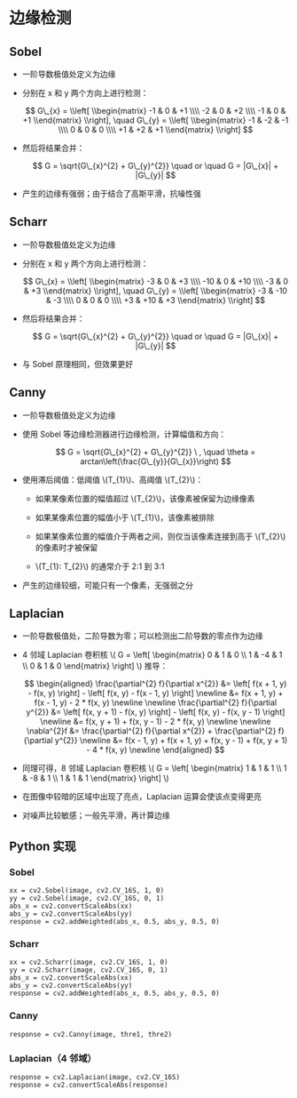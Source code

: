<script type="text/javascript" src="http://cdn.mathjax.org/mathjax/latest/MathJax.js?config=default"></script>

# 边缘检测

## Sobel

- 一阶导数极值处定义为边缘

- 分别在 x 和 y 两个方向上进行检测：

	$$ G\_{x} = \\left[ \\begin{matrix} -1 & 0 & +1 \\\\ -2 & 0 & +2 \\\\ -1 & 0 & +1 \\end{matrix} \\right], \quad G\_{y} = \\left[ \\begin{matrix} -1 & -2 & -1 \\\\ 0 & 0 & 0 \\\\ +1 & +2 & +1 \\end{matrix} \\right] $$

- 然后将结果合并：

	$$ G = \sqrt{G\_{x}^{2} + G\_{y}^{2}} \quad or \quad G = |G\_{x}| + |G\_{y}| $$

- 产生的边缘有强弱；由于结合了高斯平滑，抗噪性强

## Scharr

- 一阶导数极值处定义为边缘

- 分别在 x 和 y 两个方向上进行检测：

	$$ G\_{x} = \\left[ \\begin{matrix} -3 & 0 & +3 \\\\ -10 & 0 & +10 \\\\ -3 & 0 & +3 \\end{matrix} \\right], \quad G\_{y} = \\left[ \\begin{matrix} -3 & -10 & -3 \\\\ 0 & 0 & 0 \\\\ +3 & +10 & +3 \\end{matrix} \\right] $$

- 然后将结果合并：

	$$ G = \sqrt{G\_{x}^{2} + G\_{y}^{2}} \quad or \quad G = |G\_{x}| + |G\_{y}| $$

- 与 Sobel 原理相同，但效果更好

## Canny

- 一阶导数极值处定义为边缘

- 使用 Sobel 等边缘检测器进行边缘检测，计算幅值和方向：

	$$ G = \sqrt{G\_{x}^{2} + G\_{y}^{2}} \ , \quad \theta = arctan\left(\frac{G\_{y}}{G\_{x}}\right) $$
	
- 使用滞后阈值：低阈值 \\(T\_{1}\\)、高阈值 \\(T\_{2}\\)：

	- 如果某像素位置的幅值超过 \\(T\_{2}\\)，该像素被保留为边缘像素

	- 如果某像素位置的幅值小于 \\(T\_{1}\\)，该像素被排除

	- 如果某像素位置的幅值介于两者之间，则仅当该像素连接到高于 \\(T\_{2}\\) 的像素时才被保留

	- \\(T\_{1}: T\_{2}\\) 的通常介于 2:1 到 3:1

- 产生的边缘较细，可能只有一个像素，无强弱之分

## Laplacian

- 一阶导数极值处，二阶导数为零；可以检测出二阶导数的零点作为边缘

- 4 邻域 Laplacian 卷积核 \\( G = \\left[ \\begin{matrix} 0 & 1 & 0 \\\\ 1 & -4 & 1 \\\\ 0 & 1 & 0 \\end{matrix} \\right] \\) 推导：
	
	$$
	\begin{aligned}
	\frac{\partial^{2} f}{\partial x^{2}} &= \left[ f(x + 1, y) - f(x, y) \right] - \left[ f(x, y) - f(x - 1, y) \right] \newline
	&= f(x + 1, y) + f(x - 1, y) - 2 * f(x, y) \newline \newline
	\frac{\partial^{2} f}{\partial y^{2}} &= \left[ f(x, y + 1) - f(x, y) \right] - \left[ f(x, y) - f(x, y - 1) \right] \newline
	&= f(x, y + 1) + f(x, y - 1) - 2 * f(x, y) \newline \newline
	\nabla^{2}f &= \frac{\partial^{2} f}{\partial x^{2}} + \frac{\partial^{2} f}{\partial y^{2}} \newline
	&= f(x - 1, y) + f(x + 1, y) + f(x, y - 1) + f(x, y + 1) - 4 * f(x, y) \newline
	\end{aligned}
	$$

- 同理可得，8 邻域 Laplacian 卷积核 \\( G = \\left[ \\begin{matrix} 1 & 1 & 1 \\\\ 1 & -8 & 1 \\\\ 1 & 1 & 1 \\end{matrix} \\right] \\)

- 在图像中较暗的区域中出现了亮点，Laplacian 运算会使该点变得更亮

- 对噪声比较敏感；一般先平滑，再计算边缘

## Python 实现

### Sobel

```
xx = cv2.Sobel(image, cv2.CV_16S, 1, 0)
yy = cv2.Sobel(image, cv2.CV_16S, 0, 1)
abs_x = cv2.convertScaleAbs(xx)
abs_y = cv2.convertScaleAbs(yy)
response = cv2.addWeighted(abs_x, 0.5, abs_y, 0.5, 0)
```

### Scharr

```
xx = cv2.Scharr(image, cv2.CV_16S, 1, 0)
yy = cv2.Scharr(image, cv2.CV_16S, 0, 1)
abs_x = cv2.convertScaleAbs(xx)
abs_y = cv2.convertScaleAbs(yy)
response = cv2.addWeighted(abs_x, 0.5, abs_y, 0.5, 0)
```

### Canny

```
response = cv2.Canny(image, thre1, thre2)
```

### Laplacian（4 邻域）

```
response = cv2.Laplacian(image, cv2.CV_16S)
response = cv2.convertScaleAbs(response)
```